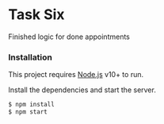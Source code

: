 # Task Six
Finished logic for done appointments

### Installation

This project requires [Node.js](https://nodejs.org/) v10+ to run.

Install the dependencies and start the server.

```sh
$ npm install
$ npm start
```